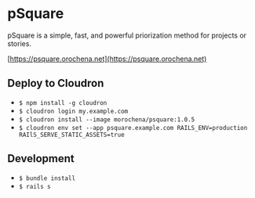 # pSquare

pSquare is a simple, fast, and powerful priorization method for projects or stories.

[https://psquare.orochena.net](https://psquare.orochena.net)

## Deploy to Cloudron

- `$ npm install -g cloudron`
- `$ cloudron login my.example.com`
- `$ cloudron install --image morochena/psquare:1.0.5`
- `$ cloudron env set --app psquare.example.com RAILS_ENV=production RAIlS_SERVE_STATIC_ASSETS=true`

## Development

- `$ bundle install`
- `$ rails s`

